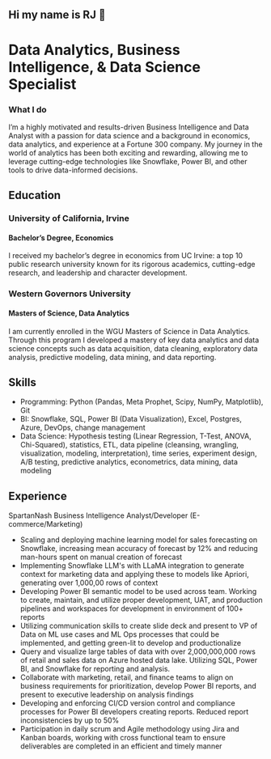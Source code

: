 ## Hi my name is RJ 👋

# Data Analytics, Business Intelligence, & Data Science Specialist
### What I do
I’m a highly motivated and results-driven Business Intelligence and Data Analyst with a passion for data science and a background in economics, data analytics, and experience at a Fortune 300 company. My journey in the world of analytics has been both exciting and rewarding, allowing me to leverage cutting-edge technologies like Snowflake, Power BI, and other tools to drive data-informed decisions.

## Education
### University of California, Irvine
#### Bachelor’s Degree, Economics
I received my bachelor’s degree in economics from UC Irvine: a top 10 public research university known for its rigorous academics, cutting-edge research, and leadership and character development.

### Western Governors University
#### Masters of Science, Data Analytics
I am currently enrolled in the WGU Masters of Science in Data Analytics. Through this program I developed a mastery of key data analytics and data science concepts such as data acquisition, data cleaning, exploratory data analysis, predictive modeling, data mining, and data reporting.

## Skills
- Programming: Python (Pandas, Meta Prophet, Scipy, NumPy, Matplotlib), Git
- BI: Snowflake, SQL, Power BI (Data Visualization), Excel, Postgres, Azure, DevOps, change management
- Data Science: Hypothesis testing (Linear Regression, T-Test, ANOVA, Chi-Squared), statistics, ETL, data pipeline (cleansing, wrangling, visualization, modeling, interpretation), time series, experiment design, A/B testing, predictive analytics, econometrics, data mining, data modeling

## Experience
SpartanNash
Business Intelligence Analyst/Developer (E-commerce/Marketing) 
- Scaling and deploying machine learning model for sales forecasting on Snowflake, increasing mean accuracy of forecast by 12% and reducing man-hours spent on manual creation of forecast
- Implementing Snowflake LLM's with LLaMA integration to generate context for marketing data and applying these to models like Apriori, generating over 1,000,00 rows of context
- Developing Power BI semantic model to be used across team. Working to create, maintain, and utilize proper development, UAT, and production pipelines and workspaces for development in environment of 100+ reports
- Utilizing communication skills to create slide deck and present to VP of Data on ML use cases and ML Ops processes that could be implemented, and getting green-lit to develop and productionalize
- Query and visualize large tables of data with over 2,000,000,000 rows of retail and sales data on Azure hosted data lake. Utilizing SQL, Power BI, and Snowflake for reporting and analysis.
- Collaborate with marketing, retail, and finance teams to align on business requirements for prioritization, develop Power BI reports, and present to executive leadership on analysis findings
- Developing and enforcing CI/CD version control and compliance processes for Power BI developers creating reports. Reduced report inconsistencies by up to 50%
- Participation in daily scrum and Agile methodology using Jira and Kanban boards, working with cross functional team to ensure deliverables are completed in an efficient and timely manner



<!--
**ryanjamestwo/ryanjamestwo** is a ✨ _special_ ✨ repository because its `README.md` (this file) appears on your GitHub profile.

Here are some ideas to get you started:

- 🔭 I’m currently working on ...
- 🌱 I’m currently learning ...
- 👯 I’m looking to collaborate on ...
- 🤔 I’m looking for help with ...
- 💬 Ask me about ...
- 📫 How to reach me: ...
- 😄 Pronouns: ...
- ⚡ Fun fact: ...
-->
